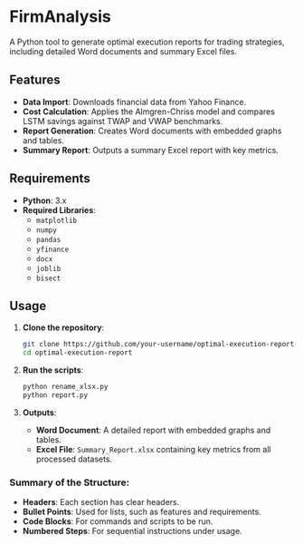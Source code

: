 # FirmAnalysis

A Python tool to generate optimal execution reports for trading strategies, including detailed Word documents and summary Excel files.

## Features

- **Data Import**: Downloads financial data from Yahoo Finance.
- **Cost Calculation**: Applies the Almgren-Chriss model and compares LSTM savings against TWAP and VWAP benchmarks.
- **Report Generation**: Creates Word documents with embedded graphs and tables.
- **Summary Report**: Outputs a summary Excel report with key metrics.

## Requirements

- **Python**: 3.x
- **Required Libraries**: 
  - `matplotlib`
  - `numpy`
  - `pandas`
  - `yfinance`
  - `docx`
  - `joblib`
  - `bisect`

## Usage

1. **Clone the repository**:

    ```bash
    git clone https://github.com/your-username/optimal-execution-report.git
    cd optimal-execution-report
    ```

2. **Run the scripts**:

    ```bash
    python rename_xlsx.py
    python report.py
    ```

3. **Outputs**:

    - **Word Document**: A detailed report with embedded graphs and tables.
    - **Excel File**: `Summary_Report.xlsx` containing key metrics from all processed datasets.


### Summary of the Structure:
- **Headers**: Each section has clear headers.
- **Bullet Points**: Used for lists, such as features and requirements.
- **Code Blocks**: For commands and scripts to be run.
- **Numbered Steps**: For sequential instructions under usage.

